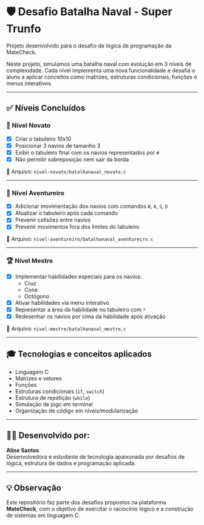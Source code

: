 # 🛡️ Desafio Batalha Naval - Super Trunfo

Projeto desenvolvido para o desafio de lógica de programação da MateCheck.

Neste projeto, simulamos uma batalha naval com evolução em 3 níveis de complexidade. Cada nível implementa uma nova funcionalidade e desafia o aluno a aplicar conceitos como matrizes, estruturas condicionais, funções e menus interativos.

---

## ✅ Níveis Concluídos

### 🥇 Nível Novato
- [x] Criar o tabuleiro 10x10
- [x] Posicionar 3 navios de tamanho 3
- [x] Exibir o tabuleiro final com os navios representados por `#`
- [x] Não permitir sobreposição nem sair da borda

📁 Arquivo: `nivel-novato/batalhanaval_novato.c`

---

### 🧭 Nível Aventureiro
- [x] Adicionar movimentação dos navios com comandos `W`, `A`, `S`, `D`
- [x] Atualizar o tabuleiro após cada comando
- [x] Prevenir colisões entre navios
- [x] Prevenir movimentos fora dos limites do tabuleiro

📁 Arquivo: `nivel-aventureiro/batalhanaval_aventureiro.c`

---

### 🏆 Nível Mestre
- [x] Implementar habilidades especiais para os navios:
  - Cruz
  - Cone
  - Octógono
- [x] Ativar habilidades via menu interativo
- [x] Representar a área da habilidade no tabuleiro com `*`
- [x] Redesenhar os navios por cima da habilidade após ativação

📁 Arquivo: `nivel-mestre/batalhanaval_mestre.c`

---

## 🎓 Tecnologias e conceitos aplicados
- Linguagem C
- Matrizes e vetores
- Funções
- Estruturas condicionais (`if`, `switch`)
- Estrutura de repetição (`while`)
- Simulação de jogo em terminal
- Organização de código em níveis/modularização

---

## 👩‍💻 Desenvolvido por:
**Aline Santos**  
Desenvolvedora e estudante de tecnologia apaixonada por desafios de lógica, estrutura de dados e programação aplicada.

---

## 💡 Observação
Este repositório faz parte dos desafios propostos na plataforma **MateCheck**, com o objetivo de exercitar o raciocínio lógico e a construção de sistemas em linguagem C.


